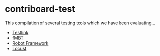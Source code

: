# contriboard-test

This compilation of several testing tools which we have been evaluating...

  * [Testlink](http://testlink.org)
  * [fMBT](https://01.org/fmbt)
  * [Robot Framework](http://robotframework.org/)
  * [Locust](https://github.com/N4SJAMK/locust-contriboard) 

